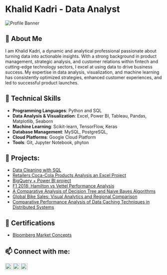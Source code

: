 # Khalid Kadri - Data Analyst

![Profile Banner](https://github.com/kmkadri/Semester-2-INM427-Neural-C/blob/main/Banner.png)

## 👋 About Me

I am Khalid Kadri, a dynamic and analytical professional passionate about turning data into actionable insights. With a strong background in product management, strategic analysis, and customer relations within fintech and cutting-edge technology sectors, I excel at using data to drive business success. My expertise in data analysis, visualization, and machine learning has consistently optimized strategies, enhanced customer experiences, and led to successful product launches.

## 🔧 Technical Skills

- **Programming Languages**: Python and SQL
- **Data Analysis & Visualization**: Excel, Power BI, Tableau, Pandas, Matplotlib, Seaborn
- **Machine Learning**: Scikit-learn, TensorFlow, Keras
- **Database Management**: MySQL, PostgreSQL,
- **Cloud Platforms**: Google Cloud Platform
- **Tools**: Git, Jupyter Notebook, phyton

  
## 💼 Projects:

- [Data Cleaning with SQL](https://github.com/kmkadri/SQL-Data-Cleaning-Project)
- [Retailers Coca-Cola Products Analysis an Excel Project](https://github.com/kmkadri/Excel-Project)
- [BigQuery + Power BI project](https://github.com/kmkadri/An-End-To-End-Project-BigQuery-Power-BI)
- [F1 2018: Hamilton vs Vettel Performance Analysis](https://github.com/kmkadri/F1-2018-Hamilton-vs-Vettel-Performance-Analysis)
- [A Comparative Analysis of Decision Tree and Naive Bayes Algorithms](https://github.com/kmkadri/A-Comparative-Analysis-of-Decision-Tree-and-Naive-Bayes-Algorithms)
- [Global Bike Sales: Visual Analytics and Regional Comparison](https://github.com/kmkadri/Global-Bike-Sales-Visual-Analytics-and-Regional-Comparison)
- [Comparative Performance Analysis of Data Caching Techniques in Distributed Systems](https://github.com/kmkadri/Comparative-Performance-Analysis-of-Data-Caching-Techniques-in-Distributed-Systems)


<h2>📄 Certifications</h2>

-  [Bloomberg Market Concepts](https://drive.google.com/file/d/1vGuUCgGP68FQ3qYdwAVc5s2TNOMjE4vB/view)

## 📫 Connect with me:


[<img align="left" alt="KhalidKadri | Email" width="22px" src="https://cdn.jsdelivr.net/npm/simple-icons@v3/icons/gmail.svg" />][email]
[<img align="left" alt="KhalidKadri | LinkedIn" width="22px" src="https://cdn.jsdelivr.net/npm/simple-icons@v3/icons/linkedin.svg" />][linkedin]
[<img align="left" alt="KhalidKadri | X" width="22px" src="https://upload.wikimedia.org/wikipedia/commons/c/cc/X_icon.svg" />][X]


[Email]: mailto:kmkadri10@gmail.com
[LinkedIn]: https://linkedin.com/in/khalidkadri
[X]: https://x.com/kmkadri_



<!--
**kmkadri/kmkadri is a ✨ special ✨ repository because its `README.md` (this file) appears on your GitHub profile. You can click the Preview link to take a look at your changes.

Here are some ideas to get you started:

- 🔭 I’m currently working on ...
- 🌱 I’m currently learning ...
- 👯 I’m looking to collaborate on ...
- 🤔 I’m looking for help with ...
- 💬 Ask me about ...
- 📫 How to reach me: ...
- 😄 Pronouns: ...
- ⚡ Fun fact: ...
-->
